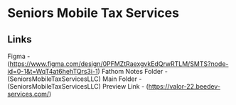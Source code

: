 # Seniors Mobile Tax Services
## Links

Figma - (https://www.figma.com/design/0PFMZtRaexgvkEdQrwRTLM/SMTS?node-id=0-1&t=WqT4at6hehTQrs3i-1)
Fathom Notes Folder - (SeniorsMobileTaxServicesLLC)
Main Folder - (SeniorsMobileTaxServicesLLC)
Preview Link - (https://valor-22.beedev-services.com/)
